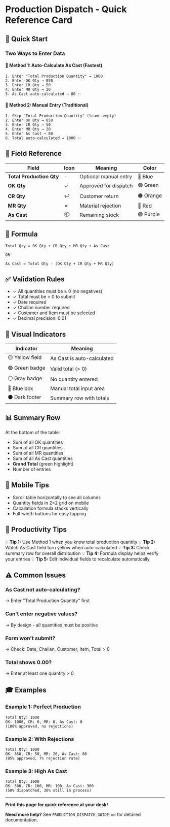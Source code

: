 # Production Dispatch - Quick Reference Card

## 🎯 Quick Start

### Two Ways to Enter Data

#### 📝 Method 1: Auto-Calculate As Cast (Fastest)
```
1. Enter "Total Production Quantity" → 1000
2. Enter OK Qty → 850
3. Enter CR Qty → 50
4. Enter MR Qty → 20
5. As Cast auto-calculated → 80 ✨
```

#### 📝 Method 2: Manual Entry (Traditional)
```
1. Skip "Total Production Quantity" (leave empty)
2. Enter OK Qty → 850
3. Enter CR Qty → 50
4. Enter MR Qty → 20
5. Enter As Cast → 80
6. Total auto-calculated → 1000 ✨
```

## 🔢 Field Reference

| Field | Icon | Meaning | Color |
|-------|------|---------|-------|
| **Total Production Qty** | - | Optional manual entry | 🔵 Blue |
| **OK Qty** | ✓ | Approved for dispatch | 🟢 Green |
| **CR Qty** | ↩ | Customer return | 🟠 Orange |
| **MR Qty** | ✗ | Material rejection | 🔴 Red |
| **As Cast** | 📦 | Remaining stock | 🟣 Purple |

## 📐 Formula

```
Total Qty = OK Qty + CR Qty + MR Qty + As Cast

OR

As Cast = Total Qty - (OK Qty + CR Qty + MR Qty)
```

## ✅ Validation Rules

- ✓ All quantities must be ≥ 0 (no negatives)
- ✓ Total must be > 0 to submit
- ✓ Date required
- ✓ Challan number required
- ✓ Customer and Item must be selected
- ✓ Decimal precision: 0.01

## 🎨 Visual Indicators

| Indicator | Meaning |
|-----------|---------|
| 🟡 Yellow field | As Cast is auto-calculated |
| 🟢 Green badge | Valid total (> 0) |
| ⚪ Gray badge | No quantity entered |
| 🔵 Blue box | Manual total input area |
| ⚫ Dark footer | Summary row with totals |

## 📊 Summary Row

At the bottom of the table:
- Sum of all OK quantities
- Sum of all CR quantities
- Sum of all MR quantities
- Sum of all As Cast quantities
- **Grand Total** (green highlight)
- Number of entries

## 📱 Mobile Tips

- Scroll table horizontally to see all columns
- Quantity fields in 2×2 grid on mobile
- Calculation formula stacks vertically
- Full-width buttons for easy tapping

## 🚀 Productivity Tips

💡 **Tip 1:** Use Method 1 when you know total production quantity
💡 **Tip 2:** Watch As Cast field turn yellow when auto-calculated
💡 **Tip 3:** Check summary row for overall distribution
💡 **Tip 4:** Formula display helps verify your entries
💡 **Tip 5:** Edit individual fields to recalculate automatically

## ⚠️ Common Issues

### As Cast not auto-calculating?
→ Enter "Total Production Quantity" first

### Can't enter negative values?
→ By design - all quantities must be positive

### Form won't submit?
→ Check: Date, Challan, Customer, Item, Total > 0

### Total shows 0.00?
→ Enter at least one quantity > 0

## 🎓 Examples

### Example 1: Perfect Production
```
Total Qty: 1000
OK: 1000, CR: 0, MR: 0, As Cast: 0
(100% approved, no rejections)
```

### Example 2: With Rejections
```
Total Qty: 1000
OK: 850, CR: 50, MR: 20, As Cast: 80
(85% approved, 7% rejection rate)
```

### Example 3: High As Cast
```
Total Qty: 1000
OK: 500, CR: 100, MR: 100, As Cast: 300
(50% dispatched, 30% still in process)
```

---

**Print this page for quick reference at your desk!**

**Need more help?** See `PRODUCTION_DISPATCH_GUIDE.md` for detailed documentation.


